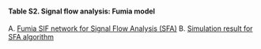 #### Table S2. Signal flow analysis: Fumia model
A. [Fumia SIF network for Signal Flow Analysis (SFA)](http://gofile.me/3gpVt/VcAld00Jy)
B. [Simulation result for SFA algorithm](http://gofile.me/3gpVt/ZRQYgJwvU)
